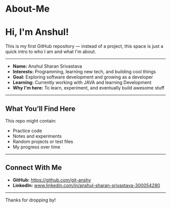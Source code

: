 # About-Me

# Hi, I'm Anshul!

This is my first GitHub repository — instead of a project, this space is just a quick intro to who I am and what I'm about. 

<hr>

- <b>Name:</b> Anshul Sharan Srivastava <br>  
- <b>Interests:</b> Programming, learning new tech, and building cool things  <br>
- <b>Goal:</b> Exploring software development and growing as a developer  <br>
- <b>Learning:</b> Currently working with JAVA and learning Development <br>
- <b>Why I'm here:</b> To learn, experiment, and eventually build awesome stuff <br>

<hr>

## What You’ll Find Here

This repo might contain:

- Practice code  
- Notes and experiments  
- Random projects or test files  
- My progress over time

<hr>

## Connect With Me

- <b>GitHub:</b> https://github.com/git-anshy
- <b>LinkedIn:</b> www.linkedin.com/in/anshul-sharan-srivastava-300054280

<hr>

Thanks for dropping by!
